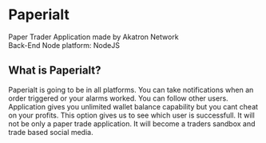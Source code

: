# Paperialt
Paper Trader Application made by Akatron Network
<br/>
Back-End Node platform: NodeJS

## What is Paperialt?
Paperialt is going to be in all platforms. You can take notifications when an order triggered or your alarms worked. You can follow other users. Application gives you unlimited wallet balance capability but you cant cheat on your profits. This option gives us to see which user is successfull. It will not be only a paper trade application. It will become a traders sandbox and trade based social media.
